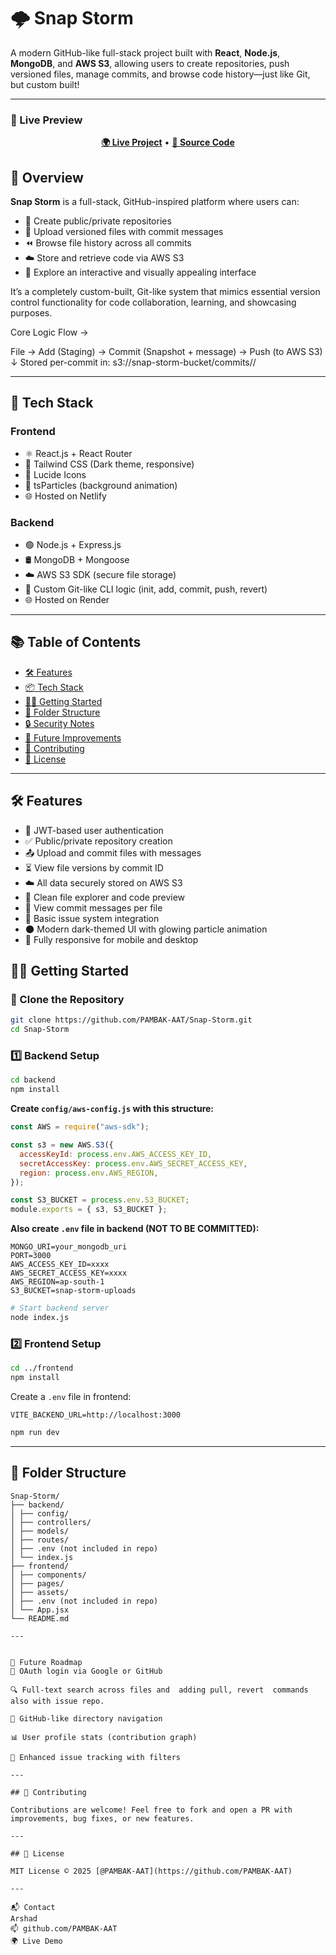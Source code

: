 # 🌩️ Snap Storm

A modern GitHub-like full-stack project built with **React**, **Node.js**, **MongoDB**, and **AWS S3**, allowing users to create repositories, push versioned files, manage commits, and browse code history—just like Git, but custom built!

---

### 🚀 Live Preview
<div align="center">
  <a href="https://snapstorm.netlify.app/"><strong>🌍 Live Project</strong></a> • 
  <a href="https://github.com/PAMBAK-AAT/Snap-Storm"><strong>📁 Source Code</strong></a>
</div>

## 🧩 Overview

**Snap Storm** is a full-stack, GitHub-inspired platform where users can:

- 📂 Create public/private repositories  
- 💾 Upload versioned files with commit messages  
- ⏪ Browse file history across all commits  
- ☁️ Store and retrieve code via AWS S3  
- 🎨 Explore an interactive and visually appealing interface  

It’s a completely custom-built, Git-like system that mimics essential version control functionality for code collaboration, learning, and showcasing purposes.

Core Logic Flow ->

File → Add (Staging) → Commit (Snapshot + message) → Push (to AWS S3)
                              ↓
                     Stored per-commit in:
             s3://snap-storm-bucket/commits/<commitId>/

---

## 🚀 Tech Stack

### Frontend
- ⚛️ React.js + React Router
- 💨 Tailwind CSS (Dark theme, responsive)
- 🎨 Lucide Icons
- 🌌 tsParticles (background animation)
- 🌐 Hosted on Netlify

### Backend
- 🟢 Node.js + Express.js
- 🛢 MongoDB + Mongoose
- ☁️ AWS S3 SDK (secure file storage)
- 🧠 Custom Git-like CLI logic (init, add, commit, push, revert)
- 🌐 Hosted on Render

---

## 📚 Table of Contents

* [🛠️ Features](#️-features)
* [📦 Tech Stack](#-tech-stack)
* [🧑‍💻 Getting Started](#-getting-started)
* [📂 Folder Structure](#-folder-structure)
* [🔒 Security Notes](#-security-notes)
* [📌 Future Improvements](#-future-improvements)
* [🤝 Contributing](#-contributing)
* [📄 License](#-license)

---

## 🛠️ Features

- 🔐 JWT-based user authentication
- ✅ Public/private repository creation
- 📤 Upload and commit files with messages
- ⏳ View file versions by commit ID
- ☁️ All data securely stored on AWS S3
- 🔎 Clean file explorer and code preview
- 📝 View commit messages per file
- 🧾 Basic issue system integration
- 🌑 Modern dark-themed UI with glowing particle animation
- 📱 Fully responsive for mobile and desktop


## 🧑‍💻 Getting Started

### 📁 Clone the Repository

```bash
git clone https://github.com/PAMBAK-AAT/Snap-Storm.git
cd Snap-Storm
```

### 1️⃣ Backend Setup

```bash
cd backend
npm install
```

**Create `config/aws-config.js` with this structure:**

```js
const AWS = require("aws-sdk");

const s3 = new AWS.S3({
  accessKeyId: process.env.AWS_ACCESS_KEY_ID,
  secretAccessKey: process.env.AWS_SECRET_ACCESS_KEY,
  region: process.env.AWS_REGION,
});

const S3_BUCKET = process.env.S3_BUCKET;
module.exports = { s3, S3_BUCKET };
```

**Also create `.env` file in backend (NOT TO BE COMMITTED):**

```
MONGO_URI=your_mongodb_uri
PORT=3000
AWS_ACCESS_KEY_ID=xxxx
AWS_SECRET_ACCESS_KEY=xxxx
AWS_REGION=ap-south-1
S3_BUCKET=snap-storm-uploads
```

```bash
# Start backend server
node index.js
```

### 2️⃣ Frontend Setup

```bash
cd ../frontend
npm install
```

Create a `.env` file in frontend:

```
VITE_BACKEND_URL=http://localhost:3000
```

```bash
npm run dev
```

---

## 📂 Folder Structure

```
Snap-Storm/
├── backend/
│ ├── config/
│ ├── controllers/
│ ├── models/
│ ├── routes/
│ ├── .env (not included in repo)
│ └── index.js
├── frontend/
│ ├── components/
│ ├── pages/
│ ├── assets/
│ ├── .env (not included in repo)
│ └── App.jsx
└── README.md

---


📌 Future Roadmap
🔐 OAuth login via Google or GitHub

🔍 Full-text search across files and  adding pull, revert  commands also with issue repo.

📁 GitHub-like directory navigation

📊 User profile stats (contribution graph)

🐞 Enhanced issue tracking with filters

---

## 🤝 Contributing

Contributions are welcome! Feel free to fork and open a PR with improvements, bug fixes, or new features.

---

## 📄 License

MIT License © 2025 [@PAMBAK-AAT](https://github.com/PAMBAK-AAT)

---

📬 Contact
Arshad
📫 github.com/PAMBAK-AAT
🌍 Live Demo
